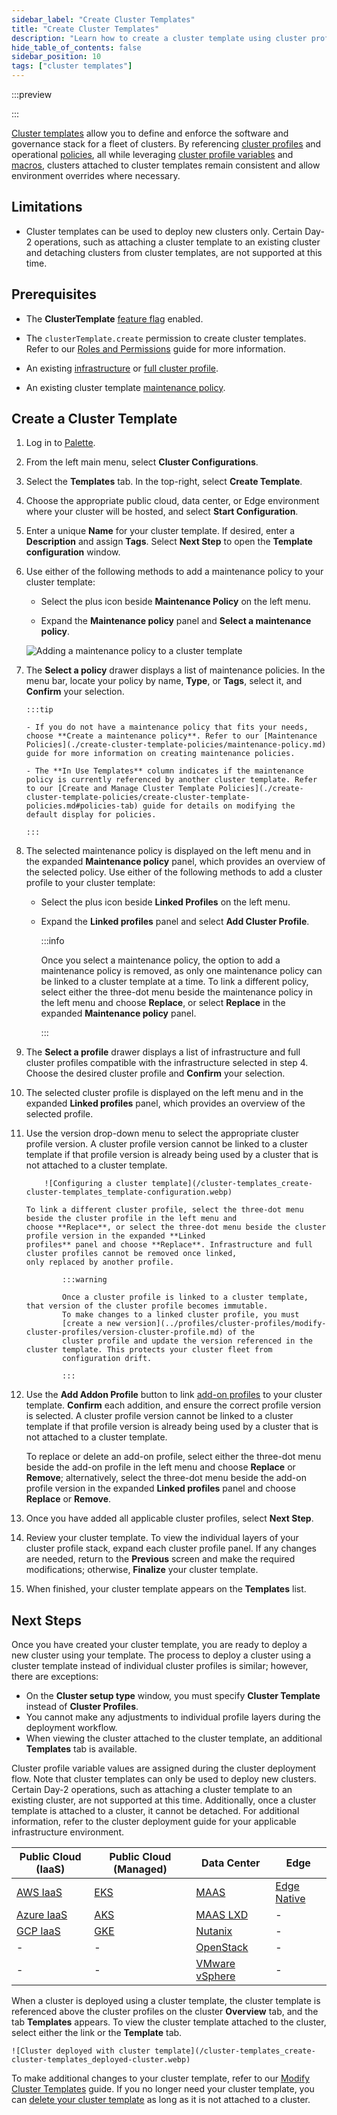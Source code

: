 ```yaml
---
sidebar_label: "Create Cluster Templates"
title: "Create Cluster Templates"
description: "Learn how to create a cluster template using cluster profiles and cluster template policies."
hide_table_of_contents: false
sidebar_position: 10
tags: ["cluster templates"]
---
```


:::preview

:::

[Cluster templates](./cluster-templates.md) allow you to define and enforce the software and governance stack for a
fleet of clusters. By referencing [cluster profiles](../profiles/cluster-profiles/cluster-profiles.md) and operational
[policies](./create-cluster-template-policies/create-cluster-template-policies.md), all while leveraging
[cluster profile variables](../profiles/cluster-profiles/create-cluster-profiles/define-profile-variables/define-profile-variables.md)
and [macros](../clusters/cluster-management/macros.md), clusters attached to cluster templates remain consistent and
allow environment overrides where necessary.

## Limitations

- Cluster templates can be used to deploy new clusters only. Certain Day-2 operations, such as attaching a cluster
  template to an existing cluster and detaching clusters from cluster templates, are not supported at this time.

## Prerequisites

- The **ClusterTemplate** [feature flag](../enterprise-version/system-management/feature-flags.md) enabled.

- The `clusterTemplate.create` permission to create cluster templates. Refer to our
  [Roles and Permissions](../user-management/palette-rbac/project-scope-roles-permissions.md#project) guide for more
  information.

- An existing [infrastructure](../profiles/cluster-profiles/create-cluster-profiles/create-infrastructure-profile.md) or
  [full cluster profile](../profiles/cluster-profiles/create-cluster-profiles/create-full-profile.md).

- An existing cluster template [maintenance policy](./create-cluster-template-policies/maintenance-policy.md).

## Create a Cluster Template

1.  Log in to [Palette](https://console.spectrocloud.com).

2.  From the left main menu, select **Cluster Configurations**.

3.  Select the **Templates** tab. In the top-right, select **Create Template**.

4.  Choose the appropriate public cloud, data center, or Edge environment where your cluster will be hosted, and select
    **Start Configuration**.

5.  Enter a unique **Name** for your cluster template. If desired, enter a **Description** and assign **Tags**. Select
    **Next Step** to open the **Template configuration** window.

6.  Use either of the following methods to add a maintenance policy to your cluster template:

    - Select the plus icon beside **Maintenance Policy** on the left menu.

    - Expand the **Maintenance policy** panel and **Select a maintenance policy**.

    ![Adding a maintenance policy to a cluster template](/cluster-templates_create-cluster-templates_add-maintenance-policy.webp)

7.  The **Select a policy** drawer displays a list of maintenance policies. In the menu bar, locate your policy by name,
    **Type**, or **Tags**, select it, and **Confirm** your selection.

        :::tip

        - If you do not have a maintenance policy that fits your needs, choose **Create a maintenance policy**. Refer to our [Maintenance Policies](./create-cluster-template-policies/maintenance-policy.md) guide for more information on creating maintenance policies.

        - The **In Use Templates** column indicates if the maintenance policy is currently referenced by another cluster template. Refer to our [Create and Manage Cluster Template Policies](./create-cluster-template-policies/create-cluster-template-policies.md#policies-tab) guide for details on modifying the default display for policies.

        :::

<!--prettier-ignore-start -->

8.  The selected maintenance policy is displayed on the left menu and in the expanded **Maintenance policy** panel,
    which provides an overview of the selected policy. Use either of the following methods to add a cluster profile to
    your cluster template:

    - Select the plus icon beside **Linked Profiles** on the left menu.
  
    - Expand the **Linked profiles** panel and select **Add Cluster Profile**.

        :::info

        Once you select a maintenance policy, the option to add a maintenance policy is removed, as only one maintenance
        policy can be linked to a cluster template at a time. To link a different policy, select either the three-dot menu
        beside the maintenance policy in the left menu and choose **Replace**, or select **Replace** in the expanded
        **Maintenance policy** panel.

        :::

<!--prettier-ignore-end -->

9.  The **Select a profile** drawer displays a list of infrastructure and full cluster profiles compatible with the
    infrastructure selected in step 4. Choose the desired cluster profile and **Confirm** your selection.

10. The selected cluster profile is displayed on the left menu and in the expanded **Linked profiles** panel, which
    provides an overview of the selected profile.

11. Use the version drop-down menu to select the appropriate cluster profile version. A cluster profile version cannot
    be linked to a cluster template if that profile version is already being used by a cluster that is not attached to a
    cluster template.

            ![Configuring a cluster template](/cluster-templates_create-cluster-templates_template-configuration.webp)

        To link a different cluster profile, select the three-dot menu beside the cluster profile in the left menu and
        choose **Replace**, or select the three-dot menu beside the cluster profile version in the expanded **Linked
        profiles** panel and choose **Replace**. Infrastructure and full cluster profiles cannot be removed once linked,
        only replaced by another profile.

                :::warning

                Once a cluster profile is linked to a cluster template, that version of the cluster profile becomes immutable.
                To make changes to a linked cluster profile, you must
                [create a new version](../profiles/cluster-profiles/modify-cluster-profiles/version-cluster-profile.md) of the
                cluster profile and update the version referenced in the cluster template. This protects your cluster fleet from
                configuration drift.

                :::

12. Use the **Add Addon Profile** button to link
    [add-on profiles](../profiles/cluster-profiles/create-cluster-profiles/create-addon-profile/create-addon-profile.md)
    to your cluster template. **Confirm** each addition, and ensure the correct profile version is selected. A cluster
    profile version cannot be linked to a cluster template if that profile version is already being used by a cluster
    that is not attached to a cluster template.

    To replace or delete an add-on profile, select either the three-dot menu beside the add-on profile in the left menu
    and choose **Replace** or **Remove**; alternatively, select the three-dot menu beside the add-on profile version in
    the expanded **Linked profiles** panel and choose **Replace** or **Remove**.

13. Once you have added all applicable cluster profiles, select **Next Step**.

14. Review your cluster template. To view the individual layers of your cluster profile stack, expand each cluster
    profile panel. If any changes are needed, return to the **Previous** screen and make the required modifications;
    otherwise, **Finalize** your cluster template.

15. When finished, your cluster template appears on the **Templates** list.

## Next Steps

Once you have created your cluster template, you are ready to deploy a new cluster using your template. The process to
deploy a cluster using a cluster template instead of individual cluster profiles is similar; however, there are
exceptions:

- On the **Cluster setup type** window, you must specify **Cluster Template** instead of **Cluster Profiles**.
- You cannot make any adjustments to individual profile layers during the deployment workflow.
- When viewing the cluster attached to the cluster template, an additional **Templates** tab is available.

Cluster profile variable values are assigned during the cluster deployment flow. Note that cluster templates can only be
used to deploy new clusters. Certain Day-2 operations, such as attaching a cluster template to an existing cluster, are
not supported at this time. Additionally, once a cluster template is attached to a cluster, it cannot be detached. For
additional information, refer to the cluster deployment guide for your applicable infrastructure environment.

| **Public Cloud (IaaS)**                                              | **Public Cloud (Managed)**                                    | **Data Center**                                                                   | **Edge**                                                              |
| -------------------------------------------------------------------- | ------------------------------------------------------------- | --------------------------------------------------------------------------------- | --------------------------------------------------------------------- |
| [AWS IaaS](../clusters/public-cloud/aws/create-cluster.md)           | [EKS](../clusters/public-cloud/aws/eks.md)                    | [MAAS](../clusters/data-center/maas/create-manage-maas-clusters.md)               | [Edge Native](../clusters/edge/site-deployment/cluster-deployment.md) |
| [Azure IaaS](../clusters/public-cloud/azure/create-azure-cluster.md) | [AKS](../clusters/public-cloud/azure/aks.md)                  | [MAAS LXD](../clusters/data-center/maas/create-manage-maas-lxd-clusters.md)       | -                                                                     |
| [GCP IaaS](../clusters/public-cloud/gcp/create-gcp-iaas-cluster.md)  | [GKE](../clusters/public-cloud/gcp/create-gcp-gke-cluster.md) | [Nutanix](../clusters/data-center/nutanix/create-manage-nutanix-cluster.md)       | -                                                                     |
| -                                                                    | -                                                             | [OpenStack](../clusters/data-center/openstack.md)                                 | -                                                                     |
| -                                                                    | -                                                             | [VMware vSphere](../clusters/data-center/vmware/create-manage-vmware-clusters.md) | -                                                                     |

When a cluster is deployed using a cluster template, the cluster template is referenced above the cluster profiles on
the cluster **Overview** tab, and the tab **Templates** appears. To view the cluster template attached to the cluster,
select either the link or the **Template** tab.

    ![Cluster deployed with cluster template](/cluster-templates_create-cluster-templates_deployed-cluster.webp)

To make additional changes to your cluster template, refer to our
[Modify Cluster Templates](./modify-cluster-templates.md) guide. If you no longer need your cluster template, you can
[delete your cluster template](./delete-cluster-templates.md) as long as it is not attached to a cluster.
